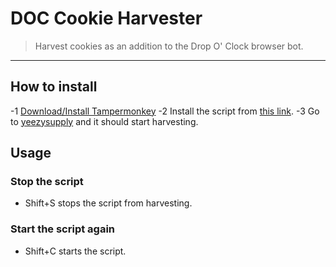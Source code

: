 # DOC Cookie Harvester
> Harvest cookies as an addition to the Drop O' Clock browser bot.
---

## How to install
-1 [Download/Install Tampermonkey](https://chrome.google.com/webstore/detail/tampermonkey/dhdgffkkebhmkfjojejmpbldmpobfkfo?hl=en)
-2 Install the script from [this link](https://docdiscordauth.000webhostapp.com/cookieharvester/DocCookieHarvester.user.js).
-3 Go to [yeezysupply](https://www.yeezysupply.com) and it should start harvesting.
## Usage
### Stop the script
- Shift+S stops the script from harvesting.
### Start the script again
- Shift+C starts the script.
